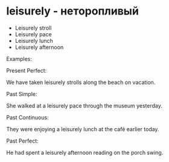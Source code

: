 # leisurely - неторопливый

- Leisurely stroll
- Leisurely pace
- Leisurely lunch
- Leisurely afternoon

Examples:

Present Perfect:

We have taken leisurely strolls along the beach on vacation.

Past Simple:

She walked at a leisurely pace through the museum yesterday.

Past Continuous:

They were enjoying a leisurely lunch at the café earlier today.

Past Perfect:

He had spent a leisurely afternoon reading on the porch swing.
